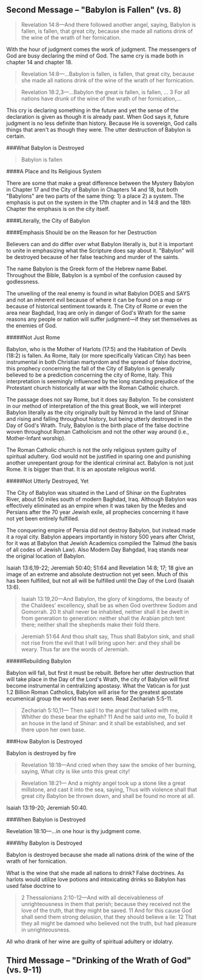 <h2>Second Message &ndash; &quot;Babylon is Fallen&quot; (vs. 8)</h2>
<blockquote>Revelation 14:8&mdash;And there followed another angel, saying, Babylon is fallen, is fallen, that great city, because she made all nations drink of the wine of the wrath of her fornication.</blockquote>

With the hour of judgment comes the work of judgment. The messengers of God are busy declaring the mind of God. The same cry is made both in chapter 14 and chapter 18.

> Revelation 14:8&mdash;&hellip;Babylon is fallen, is fallen, that great city, because she made all nations drink of the wine of the wrath of her fornication.

> Revelation 18:2,3&mdash;&hellip;Babylon the great is fallen, is fallen, &hellip; 3 For all nations have drunk of the wine of the wrath of her fornication,&hellip;

This cry is declaring something in the future and yet the sense of the declaration is given as though it is already past. When God says it, future judgment is no less definite than history. Because He is sovereign, God calls things that aren't as though they were. The utter destruction of Babylon is certain.

###What Babylon is Destroyed

> Babylon is fallen

####A Place and Its Religious System

There are some that make a great difference between the Mystery Babylon in Chapter 17 and the City of Babylon in Chapters 14 and 18, but both &quot;Babylons&quot; are two parts of the same thing: 1) a place 2) a system. The emphasis is put on the system in the 17th chapter and in 14:8 and the 18th Chapter the emphasis is on the city itself.

####Literally, the City of Babylon

####Emphasis Should be on the Reason for her Destruction

Believers can and do differ over what Babylon literally is, but it is important to unite in emphasizing what the Scripture does say about it. &quot;Babylon&quot; will be destroyed because of her false teaching and murder of the saints.

The name Babylon is the Greek form of the Hebrew name Babel. Throughout the Bible, Babylon is a symbol of the confusion caused by godlessness. 

The unveiling of the real enemy is found in what Babylon DOES and SAYS and not an inherent evil because of where it can be found on a map or because of historical sentiment towards it. The City of Rome or even the area near Baghdad, Iraq are only in danger of God's Wrath for the same reasons any people or nation will suffer judgment&mdash;if they set themselves as the enemies of God.

#####Not Just Rome

Babylon, who is the Mother of Harlots (17:5) and the Habitation of Devils (18:2) is fallen. As Rome, Italy (or more specifically Vatican City) has been instrumental in both Christian martyrdom and the spread of false doctrine, this prophecy concerning the fall of the City of Babylon is generally believed to be a prediction concerning the city of Rome, Italy. This interpretation is seemingly influenced by the long standing prejudice of the Protestant church historically at war with the Roman Catholic church. 

The passage does not say Rome, but it does say Babylon. To be consistent in our method of interpretation of the this great Book, we will interpret Babylon literally as the city originally built by Nimrod in the land of Shinar and rising and falling throughout history, but being utterly destroyed in the Day of God's Wrath. Truly, Babylon is the birth place of the false doctrine woven throughout Roman Catholicism and not the other way around (i.e., Mother-Infant worship).

The Roman Catholic church is not the only religious system guilty of spiritual adultery. God would not be justified in sparing one and punishing another unrepentant group for the identical criminal act. Babylon is not just Rome. It is bigger than that. It is an apostate religious world.

#####Not Utterly Destroyed, Yet

The City of Babylon was situated in the Land of Shinar on the Euphrates River, about 50 miles south of modern Baghdad, Iraq. Although Babylon was effectively eliminated as an empire when it was taken by the Medes and Persians after the 70 year Jewish exile, all prophecies concerning it have not yet been entirely fulfilled. 

The conquering empire of Persia did not destroy Babylon, but instead made it a royal city. Babylon appears importantly in history 500 years after Christ, for it was at Babylon that Jewish Academics compiled the Talmud (the basis of all codes of Jewish Law). Also Modern Day Bahgdad, Iraq stands near the original location of Babylon.


Isaiah 13:6,19-22; Jeremiah 50:40; 51:64 and Revelation 14:8; 17; 18 give an image of an extreme and absolute destruction not yet seen. Much of this has been fulfilled, but not all will be fulfilled until the Day of the Lord (Isaiah 13:6).

> Isaiah 13:19,20&mdash;And Babylon, the glory of kingdoms, the beauty of the Chaldees' excellency, shall be as when God overthrew Sodom and Gomorrah. 20 It shall never be inhabited, neither shall it be dwelt in from generation to generation: neither shall the Arabian pitch tent there; neither shall the shepherds make their fold there.

> Jeremiah 51:64 And thou shalt say, Thus shall Babylon sink, and shall not rise from the evil that I will bring upon her: and they shall be weary. Thus far are the words of Jeremiah.

#####Rebuilding Babylon

Babylon will fall, but first it must be rebuilt. Before her utter destruction that will take place in the Day of the Lord's Wrath, the city of Babylon will first become instrumental in centralizing apostasy. What the Vatican is for just 1.2 Billion Roman Catholics, Babylon will arise for the greatest apostate ecumenical group the world has ever seen. Read Zechariah 5:5-11.

> Zechariah 5:10,11&mdash; Then said I to the angel that talked with me, Whither do these bear the ephah? 11 And he said unto me, To build it an house in the land of Shinar: and it shall be established, and set there upon her own base.

###How Babylon is Destroyed

Babylon is destroyed by fire

> Revelation 18:18&mdash;And cried when they saw the smoke of her burning, saying, What city is like unto this great city!

> Revelation 18:21&mdash; And a mighty angel took up a stone like a great millstone, and cast it into the sea, saying, Thus with violence shall that great city Babylon be thrown down, and shall be found no more at all.

Isaiah 13:19-20; Jeremiah 50:40.

###When Babylon is Destroyed

Revelation 18:10&mdash;&hellip;in one hour is thy judgment come.

###Why Babylon is Destroyed

Babylon is destroyed because she made all nations drink of the wine of the wrath of her fornication.

What is the wine that she made all nations to drink? False doctrines. As harlots would utilize love potions and intoxicating drinks so Babylon has used false doctrine to 

> 2 Thessalonians 2:10-12&mdash;And with all deceivableness of unrighteousness in them that perish; because they received not the love of the truth, that they might be saved. 11 And for this cause God shall send them strong delusion, that they should believe a lie: 12 That they all might be damned who believed not the truth, but had pleasure in unrighteousness.

All who drank of her wine are guilty of spiritual adultery or idolatry.

<h2>Third Message &ndash; &quot;Drinking of the Wrath of God&quot; (vs. 9-11)</h2>
